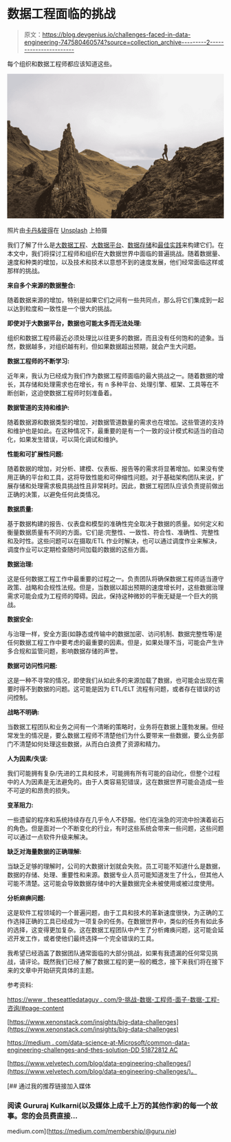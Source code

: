 # 数据工程面临的挑战

> 原文：<https://blog.devgenius.io/challenges-faced-in-data-engineering-747580460574?source=collection_archive---------2----------------------->

每个组织和数据工程师都应该知道这些。

![](img/ef41bd33399371f8ad04a723cd161589.png)

照片由[卡丹&彼得](https://unsplash.com/@dankapeter?utm_source=medium&utm_medium=referral)在 [Unsplash](https://unsplash.com?utm_source=medium&utm_medium=referral) 上拍摄

我们了解了什么是[大数据工程](/big-data-engineering-b7de4f57e0e8)、[大数据平台](/big-data-platforms-for-data-engineering-5c9016638ef8)、[数据存储](/datalake-datawarehouse-and-datamart-7b465200387)和[最佳实践](/data-lake-warehouse-mart-principles-and-guidelines-ac3f293e9a16)来构建它们。在本文中，我们将探讨工程师和组织在大数据世界中面临的普遍挑战。随着数据量、速度和种类的增加，以及技术和技术以意想不到的速度发展，他们经常面临这样或那样的挑战。

**来自多个来源的数据整合:**

随着数据来源的增加，特别是如果它们之间有一些共同点，那么将它们集成到一起以达到粒度和一致性是一个很大的挑战。

**即使对于大数据平台，数据也可能太多而无法处理:**

组织和数据工程师最近必须处理比以往更多的数据，而且没有任何饱和的迹象。当然，数据越多，对组织越有利，但如果数据超出预期，就会产生大问题。

**数据工程师的不断学习:**

近年来，我认为已经成为我们作为数据工程师面临的最大挑战之一。随着数据的增长，其存储和处理需求也在增长，有 n 多种平台、处理引擎、框架、工具等在不断创新，这迫使数据工程师时刻准备着。

**数据管道的支持和维护:**

随着数据源和数据类型的增加，对数据管道数量的需求也在增加。这些管道的支持和维护也是如此。在这种情况下，最重要的是有一个一致的设计模式和适当的自动化，如果发生错误，可以简化调试和维护。

**性能和可扩展性问题:**

随着数据的增加，对分析、建模、仪表板、报告等的需求将显著增加。如果没有使用正确的平台和工具，这将导致性能和可伸缩性问题。对于基础架构团队来说，扩展存储和处理需求极具挑战性且非常耗时。因此，数据工程团队应该负责提前做出正确的决策，以避免任何此类情况。

**数据质量:**

基于数据构建的报告、仪表盘和模型的准确性完全取决于数据的质量。如何定义和衡量数据质量有不同的方面。它们是:完整性、一致性、符合性、准确性、完整性和及时性。这些问题可以在摄取/ETL 作业时解决，也可以通过调度作业来解决，调度作业可以定期检查随时间加载的数据的这些方面。

**数据治理:**

这是任何数据工程工作中最重要的过程之一。负责团队将确保数据工程师适当遵守政策、战略和合规性法规。但是，当数据以超出预期的速度增长时，这些数据治理需求可能会成为工程师的障碍。因此，保持这种微妙的平衡无疑是一个巨大的挑战。

**数据安全:**

与治理一样，安全方面(如静态或传输中的数据加密、访问机制、数据完整性等)是任何数据工程工作中要考虑的最重要的因素。但是，如果处理不当，可能会产生许多合规和监管问题，影响数据存储的声誉。

**数据可访问性问题:**

这是一种不寻常的情况，即使我们从如此多的来源加载了数据，也可能会出现在需要时得不到数据的问题。这可能是因为 ETL/ELT 流程有问题，或者存在错误的访问控制。

**战略不明确:**

当数据工程团队和业务之间有一个清晰的策略时，业务将在数据上蓬勃发展。但经常发生的情况是，要么数据工程师不清楚他们为什么要带来一些数据，要么业务部门不清楚如何处理这些数据，从而白白浪费了资源和精力。

**人为因素/失误:**

我们可能拥有复杂/先进的工具和技术，可能拥有所有可能的自动化，但整个过程中的人为因素是无法避免的。由于人类容易犯错误，这在数据世界可能会造成一些不可逆的和昂贵的损失。

**变革阻力:**

一些遗留的程序和系统持续存在几乎令人不舒服。他们在湍急的河流中扮演着岩石的角色。但是面对一个不断变化的行业，有时这些系统会带来一些问题，这些问题可以通过一点软件升级来解决。

**缺乏对海量数据的正确理解:**

当缺乏足够的理解时，公司的大数据计划就会失败。员工可能不知道什么是数据，数据的存储、处理、重要性和来源。数据专业人员可能知道发生了什么，但其他人可能不清楚。这可能会导致数据存储中的大量数据完全未被使用或被过度使用。

**分析麻痹问题:**

这是软件工程领域的一个普遍问题，由于工具和技术的革新速度很快，为正确的工作选择正确的工具已经成为一项复杂的任务。在数据世界中，类似的任务有如此多的选择，这变得更加复杂。这在数据工程团队中产生了分析瘫痪问题，这可能会延迟开发工作，或者使他们最终选择一个完全错误的工具。

我希望已经涵盖了数据团队通常面临的大部分挑战，如果有我遗漏的任何常见挑战，请评论。既然我们已经了解了数据工程的更一般的概念，接下来我们将在接下来的文章中开始研究具体的主题。

参考资料:

[https://www . theseattledataguy . com/9-挑战-数据-工程师-面子-数据-工程-咨询/#page-content](https://www.theseattledataguy.com/9-challenges-that-data-engineers-face-data-engineering-consulting/#page-content)

[https://www.xenonstack.com/insights/big-data-challenges](https://www.xenonstack.com/insights/big-data-challenges)

[https://medium . com/data-science-at-Microsoft/common-data-engineering-challenges-and-thes-solution-DD 51872812 AC](https://medium.com/data-science-at-microsoft/common-data-engineering-challenges-and-their-solution-dd51872812ac)

[https://www.velvetech.com/blog/data-engineering-challenges/](https://www.velvetech.com/blog/data-engineering-challenges/)。

[](https://medium.com/membership/@guru.nie) [## 通过我的推荐链接加入媒体

### 阅读 Gururaj Kulkarni(以及媒体上成千上万的其他作家)的每一个故事。您的会员费直接…

medium.com](https://medium.com/membership/@guru.nie)